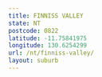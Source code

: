 ```yaml
---
title: FINNISS VALLEY
state: NT
postcode: 0822
latitude: -11.75841975
longitude: 130.6254299
url: /nt/finniss-valley/
layout: suburb
---
```

